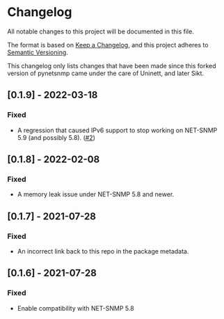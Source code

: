 # Changelog
All notable changes to this project will be documented in this file.

The format is based on [Keep a Changelog](https://keepachangelog.com/en/1.0.0/),
and this project adheres to [Semantic Versioning](https://semver.org/spec/v2.0.0.html).

This changelog only lists changes that have been made since this forked version
of pynetsnmp came under the care of Uninett, and later Sikt.

## [0.1.9] - 2022-03-18

### Fixed

- A regression that caused IPv6 support to stop working on NET-SNMP 5.9 (and possibly 5.8). ([#2](https://github.com/Uninett/pynetsnmp/issues/2))

## [0.1.8] - 2022-02-08

### Fixed

- A memory leak issue under NET-SNMP 5.8 and newer.

## [0.1.7] - 2021-07-28

### Fixed

- An incorrect link back to this repo in the package metadata.

## [0.1.6] - 2021-07-28

### Fixed

- Enable compatibility with NET-SNMP 5.8
